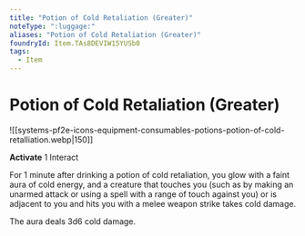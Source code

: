 ```yaml
---
title: "Potion of Cold Retaliation (Greater)"
noteType: ":luggage:"
aliases: "Potion of Cold Retaliation (Greater)"
foundryId: Item.TAs8DEVIW15YUSb0
tags:
  - Item
---
```


# Potion of Cold Retaliation (Greater)
![[systems-pf2e-icons-equipment-consumables-potions-potion-of-cold-retalliation.webp|150]]

**Activate** 1 Interact

For 1 minute after drinking a potion of cold retaliation, you glow with a faint aura of cold energy, and a creature that touches you (such as by making an unarmed attack or using a spell with a range of touch against you) or is adjacent to you and hits you with a melee weapon strike takes cold damage.

The aura deals 3d6 cold damage.
